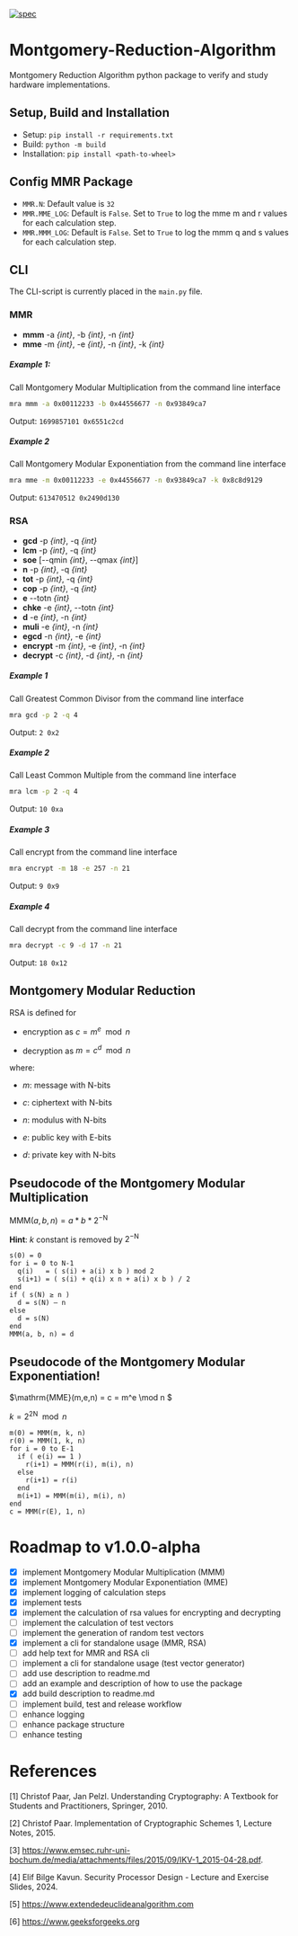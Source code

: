 
[![spec](https://github.com/AndreasWillibaldWeber/Montgomery-Reduction-Algorithm/actions/workflows/main.yml/badge.svg)](https://github.com/AndreasWillibaldWeber/Montgomery-Reduction-Algorithm/actions/workflows/main.yml)

# Montgomery-Reduction-Algorithm
Montgomery Reduction Algorithm python package to verify and study hardware implementations.

## Setup, Build and Installation

- Setup: `pip install -r requirements.txt`
- Build: `python -m build`
- Installation: `pip install <path-to-wheel>`

## Config MMR Package

- `MMR.N`: Default value is `32`
- `MMR.MME_LOG`: Default is `False`. Set to `True` to log the mme m and r values for each calculation step.
- `MMR.MMM_LOG`: Default is `False`. Set to `True` to log the mmm q and s values for each calculation step.

## CLI

The CLI-script is currently placed in the `main.py` file.

### MMR

* **mmm** -a *{int}*, -b *{int}*, -n *{int}*
* **mme** -m *{int}*, -e *{int}*, -n *{int}*, -k *{int}*

##### Example 1:

Call Montgomery Modular Multiplication from the command line interface
```bash
mra mmm -a 0x00112233 -b 0x44556677 -n 0x93849ca7
```
Output: `1699857101 0x6551c2cd`

##### Example 2

Call Montgomery Modular Exponentiation from the command line interface
```bash
mra mme -m 0x00112233 -e 0x44556677 -n 0x93849ca7 -k 0x8c8d9129
```
Output: `613470512 0x2490d130`

### RSA

* **gcd** -p *{int}*, -q *{int}*
* **lcm** -p *{int}*, -q *{int}*
* **soe** [--qmin *{int}*, --qmax *{int}*]
* **n** -p *{int}*, -q *{int}*
* **tot** -p *{int}*, -q *{int}*
* **cop** -p *{int}*, -q *{int}*
* **e** --totn *{int}*
* **chke** -e *{int}*, --totn *{int}*
* **d** -e *{int}*, -n *{int}*
* **muli** -e *{int}*, -n *{int}*
* **egcd** -n *{int}*, -e *{int}*
* **encrypt** -m *{int}*, -e *{int}*, -n *{int}*
* **decrypt** -c *{int}*, -d *{int}*, -n *{int}*


##### Example 1

Call Greatest Common Divisor from the command line interface
```bash
mra gcd -p 2 -q 4 
```
Output: `2 0x2`

##### Example 2

Call Least Common Multiple from the command line interface
```bash
mra lcm -p 2 -q 4
```
Output: `10 0xa`

##### Example 3

Call encrypt from the command line interface
```bash
mra encrypt -m 18 -e 257 -n 21
```
Output: `9 0x9`

##### Example 4

Call decrypt from the command line interface
```bash
mra decrypt -c 9 -d 17 -n 21
```
Output: `18 0x12`

## Montgomery Modular Reduction

RSA is defined for

 - encryption as $c = m^e \mod n$

 - decryption as $m = c^d \mod n$

where:

 - $m$: message with N-bits

 - $c$: ciphertext with N-bits

 - $n$: modulus with N-bits

 - $e$: public key with E-bits

 - $d$: private key with N-bits

## Pseudocode of the Montgomery Modular Multiplication

$\mathrm{MMM}(a,b,n) = a * b * 2^{-\mathrm{N}}$

**Hint**: $k$ constant is removed by $2^{-\mathrm{N}}$

```
s(0) = 0
for i = 0 to N-1
  q(i)   = ( s(i) + a(i) x b ) mod 2
  s(i+1) = ( s(i) + q(i) x n + a(i) x b ) / 2
end
if ( s(N) ≥ n )
  d = s(N) – n
else
  d = s(N)
end
MMM(a, b, n) = d
```

## Pseudocode of the Montgomery Modular Exponentiation!

$\mathrm{MME}(m,e,n) = c = m^e \mod n $

$k = 2^{2\mathrm{N}} \mod n$

```
m(0) = MMM(m, k, n)
r(0) = MMM(1, k, n)
for i = 0 to E-1
  if ( e(i) == 1 )
    r(i+1) = MMM(r(i), m(i), n)
  else
    r(i+1) = r(i)
  end
  m(i+1) = MMM(m(i), m(i), n)
end
c = MMM(r(E), 1, n)
```

# Roadmap to v1.0.0-alpha

- [x] implement Montgomery Modular Multiplication (MMM)
- [x] implement Montgomery Modular Exponentiation (MME)
- [x] implement logging of calculation steps
- [x] implement tests
- [x] implement the calculation of rsa values for encrypting and decrypting
- [ ] implement the calculation of test vectors
- [ ] implement the generation of random test vectors
- [x] implement a cli for standalone usage (MMR, RSA)
- [ ] add help text for MMR and RSA cli
- [ ] implement a cli for standalone usage (test vector generator)
- [ ] add use description to readme.md
- [ ] add an example and description of how to use the package
- [x] add build description to readme.md
- [ ] implement build, test and release workflow
- [ ] enhance logging
- [ ] enhance package structure
- [ ] enhance testing

# References

[1] Christof Paar, Jan Pelzl. Understanding Cryptography: A Textbook for Students and Practitioners, Springer, 2010.

[2] Christof Paar. Implementation of Cryptographic Schemes 1, Lecture Notes, 2015.

[3] https://www.emsec.ruhr-uni-bochum.de/media/attachments/files/2015/09/IKV-1_2015-04-28.pdf.

[4] Elif Bilge Kavun. Security Processor Design - Lecture and Exercise Slides, 2024.

[5] https://www.extendedeuclideanalgorithm.com

[6] https://www.geeksforgeeks.org
